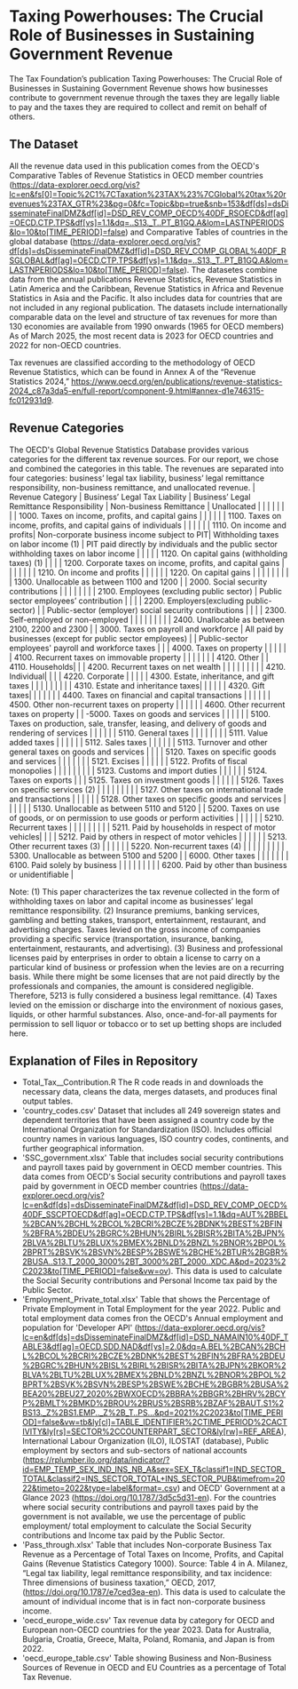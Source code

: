 # Taxing Powerhouses: The Crucial Role of Businesses in Sustaining Government Revenue

The Tax Foundation’s publication Taxing Powerhouses: The Crucial Role of Businesses in Sustaining Government Revenue shows how businesses contribute to government revenue through the taxes they are legally liable to pay and the taxes they are required to collect and remit on behalf of others.

## The Dataset
All the revenue data used in this publication comes from the OECD's Comparative Tables of Revenue Statistics in OECD member countries
 (https://data-explorer.oecd.org/vis?lc=en&fs[0]=Topic%2C1%7CTaxation%23TAX%23%7CGlobal%20tax%20revenues%23TAX_GTR%23&pg=0&fc=Topic&bp=true&snb=153&df[ds]=dsDisseminateFinalDMZ&df[id]=DSD_REV_COMP_OECD%40DF_RSOECD&df[ag]=OECD.CTP.TPS&df[vs]=1.1&dq=..S13._T..PT_B1GQ.A&lom=LASTNPERIODS&lo=10&to[TIME_PERIOD]=false) and
Comparative Tables of countries in the global database
(https://data-explorer.oecd.org/vis?df[ds]=dsDisseminateFinalDMZ&df[id]=DSD_REV_COMP_GLOBAL%40DF_RSGLOBAL&df[ag]=OECD.CTP.TPS&df[vs]=1.1&dq=..S13._T..PT_B1GQ.A&lom=LASTNPERIODS&lo=10&to[TIME_PERIOD]=false). The datasetes combine data from the annual publications Revenue Statistics, Revenue Statistics in Latin America and the Caribbean, Revenue Statistics in Africa and Revenue Statistics in Asia and the Pacific. It also includes data for countries that are not included in any regional publication. The datasets include internationally comparable data on the level and structure of tax revenues for more than 130 economies are available from 1990 onwards (1965 for OECD members) As of March 2025, the most recent data is 2023 for OECD countries and 2022 for non-OECD countries.

Tax revenues are classified according to the methodology of OECD Revenue Statistics, which can be found in Annex A of the “Revenue Statistics 2024,” https://www.oecd.org/en/publications/revenue-statistics-2024_c87a3da5-en/full-report/component-9.html#annex-d1e746315-fc012931d9.


## Revenue Categories

The OECD's Global Revenue Statistics Database provides various categories for the different tax revenue sources. For our report, we chose and combined the categories in this table. The revenues are separated into four categories: business’ legal tax liability, business’ legal remittance responsibility, non-business remittance, and unallocated revenue.
| Revenue Category | Business’ Legal Tax Liability | Business’ Legal Remittance Responsibility | Non-business Remittance | Unallocated |
|  |  |  |  |  |
| 1000. Taxes on income, profits, and capital gains |  | |  |  |
| 1100. Taxes on income, profits, and capital gains of individuals |  |  |  |  |
| 1110. On income and profits| Non-corporate business income subject to PIT| Withholding taxes on labor income (1) | PIT paid directly by individuals and the public sector withholding taxes on labor income |  |
|  |  | 1120. On capital gains (withholding taxes) (1) |  |  |
| 1200. Corporate taxes on income, profits, and capital gains |  |  |  |  |
|  | 1210. On income and profits |  |  |  |
|  | 1220. On capital gains |  |  |  |
|  |  |  |  | 1300. Unallocable as between 1100 and 1200 |
| 2000. Social security contributions |  |  |  |  |
|  |  | 2100. Employees (excluding public sector) | Public sector employees’ contribution |  |
|  | 2200. Employers(excluding public-sector) |  | Public-sector (employer) social security contributions |  |
|  | 2300. Self-employed or non-employed |  |  |  |
|  |  |  |  | 2400. Unallocable as between 2100, 2200 and 2300 |
| 3000. Taxes on payroll and workforce | All paid by businesses (except for public sector employees) |  | Public-sector employees' payroll and workforce taxes |  |
| 4000. Taxes on property |  |  |  |  |
| 4100. Recurrent taxes on immovable property |  |  |  |  |
|  | 4120. Other |  | 4110. Households|  |
| 4200. Recurrent taxes on net wealth |  |  | |  |
|  |  |  | 4210. Individual|  |
|  | 4220. Corporate |  | |  |
| 4300. Estate, inheritance, and gift taxes |  |  | |  |
|  |  |  | 4310. Estate and inheritance taxes|  |
|  |  |  | 4320. Gift taxes|  |
|  |  |  | | 4400. Taxes on financial and capital transactions |
|  |  |  | | 4500. Other non-recurrent taxes on property |
|  |  |  | | 4600. Other recurrent taxes on property |
| -5000. Taxes on goods and services |  |  | |  |
| 5100. Taxes on production, sale, transfer, leasing, and delivery of goods and rendering of services |  |  | |  |
| 5110. General taxes |  |  | |  |
|  |  | 5111. Value added taxes | |  |
|  |  | 5112. Sales taxes | |  |
|  |  | 5113. Turnover and other general taxes on goods and services | |  |
| 5120. Taxes on specific goods and services |  |  | |  |
|  | 5121. Excises |  | |  |
|  | 5122. Profits of fiscal monopolies |  | |  |
|  |  |  | | 5123. Customs and import duties |
|  |  |  | | 5124. Taxes on exports |
|  | 5125. Taxes on investment goods |  | |  |
|  | 5126. Taxes on specific services (2) |  | |  |
|  |  |  | | 5127. Other taxes on international trade and transactions |
|  |  |  | | 5128. Other taxes on specific goods and services |
|  |  |  | | 5130. Unallocable as between 5110 and 5120 |
| 5200. Taxes on use of goods, or on permission to use goods or perform activities |  |  | |  |
| 5210. Recurrent taxes |  |  | |  |
|  |  |  | 5211. Paid by households in respect of motor vehicles|  |
|  | 5212. Paid by others in respect of motor vehicles |  | |  |
|  | 5213. Other recurrent taxes (3) |  | |  |
|  | 5220. Non-recurrent taxes (4) |  | |  |
|  |  |  | | 5300. Unallocable as between 5100 and 5200 |
| 6000. Other taxes |  |  | |  |
|  | 6100. Paid solely by business |  | |  |
|  |  |  | | 6200. Paid by other than business or unidentifiable |

Note:
(1)	This paper characterizes the tax revenue collected in the form of withholding taxes on labor and capital income as businesses’ legal remittance responsibility.
(2)	Insurance premiums, banking services, gambling and betting stakes, transport, entertainment, restaurant, and advertising charges. Taxes levied on the gross income of companies providing a specific service (transportation, insurance, banking, entertainment, restaurants, and advertising).
(3)	Business and professional licenses paid by enterprises in order to obtain a license to carry on a particular kind of business or profession when the levies are on a recurring basis. While there might be some licenses that are not paid directly by the professionals and companies, the amount is considered negligible. Therefore, 5213 is fully considered a business legal remittance.
(4)	Taxes levied on the emission or discharge into the environment of noxious gases, liquids, or other harmful substances. Also, once-and-for-all payments for permission to sell liquor or tobacco or to set up betting shops are included here.


## Explanation of Files in Repository

- Total_Tax__Contribution.R The R code reads in and downloads the necessary data, cleans the data, merges datasets, and produces final output tables.
- 'country_codes.csv' Dataset that includes all 249 sovereign states and dependent territories that have been assigned a country code by the International Organization for Standardization (ISO). Includes official country names in various languages, ISO country codes, continents, and further geographical information.
- 'SSC_government.xlsx' Table that includes social security contributions and payroll taxes paid by government in OECD member countries. This data comes from OECD's Social security contributions and payroll taxes paid by government in OECD member countries (https://data-explorer.oecd.org/vis?lc=en&df[ds]=dsDisseminateFinalDMZ&df[id]=DSD_REV_COMP_OECD%40DF_SSCPTOECD&df[ag]=OECD.CTP.TPS&df[vs]=1.1&dq=AUT%2BBEL%2BCAN%2BCHL%2BCOL%2BCRI%2BCZE%2BDNK%2BEST%2BFIN%2BFRA%2BDEU%2BGRC%2BHUN%2BIRL%2BISR%2BITA%2BJPN%2BLVA%2BLTU%2BLUX%2BMEX%2BNLD%2BNZL%2BNOR%2BPOL%2BPRT%2BSVK%2BSVN%2BESP%2BSWE%2BCHE%2BTUR%2BGBR%2BUSA..S13.T_2000_3000%2BT_3000%2BT_2000..XDC.A&pd=2023%2C2023&to[TIME_PERIOD]=false&vw=ov). This data is used to calculate the Social Security contributions and Personal Income tax paid by the Public Sector.
- 'Employment_Private_total.xlsx' Table that shows the Percentage of Private Employment in Total Employment for the year 2022. Public and total employment data comes fron the OECD's Annual employment and population for 'Developer API' (https://data-explorer.oecd.org/vis?lc=en&df[ds]=dsDisseminateFinalDMZ&df[id]=DSD_NAMAIN10%40DF_TABLE3&df[ag]=OECD.SDD.NAD&df[vs]=2.0&dq=A.BEL%2BCAN%2BCHL%2BCOL%2BCRI%2BCZE%2BDNK%2BEST%2BFIN%2BFRA%2BDEU%2BGRC%2BHUN%2BISL%2BIRL%2BISR%2BITA%2BJPN%2BKOR%2BLVA%2BLTU%2BLUX%2BMEX%2BNLD%2BNZL%2BNOR%2BPOL%2BPRT%2BSVK%2BSVN%2BESP%2BSWE%2BCHE%2BGBR%2BUSA%2BEA20%2BEU27_2020%2BWXOECD%2BBRA%2BBGR%2BHRV%2BCYP%2BMLT%2BMKD%2BROU%2BRUS%2BSRB%2BZAF%2BAUT.S1%2BS13._Z%2BS1.EMP.._Z%2B_T..PS...&pd=2021%2C2023&to[TIME_PERIOD]=false&vw=tb&ly[cl]=TABLE_IDENTIFIER%2CTIME_PERIOD%2CACTIVITY&ly[rs]=SECTOR%2CCOUNTERPART_SECTOR&ly[rw]=REF_AREA), International Labour Organization (ILO), ILOSTAT (database), Public employment by sectors and sub-sectors of national accounts (https://rplumber.ilo.org/data/indicator/?id=EMP_TEMP_SEX_IND_INS_NB_A&sex=SEX_T&classif1=IND_SECTOR_TOTAL&classif2=INS_SECTOR_TOTAL+INS_SECTOR_PUB&timefrom=2022&timeto=2022&type=label&format=.csv) and OECD' Government at a Glance 2023 (https://doi.org/10.1787/3d5c5d31-en). For the countries where social security contributions and payroll taxes paid by the government is not available, we use the percentage of public employment/ total employment to calculate the Social Security contributions and Income tax paid by the Public Sector.
- 'Pass_through.xlsx' Table that includes Non-corporate Business Tax Revenue as a Percentage of Total Taxes on Income, Profits, and Capital Gains (Revenue Statistics Category 1000). Source: Table 4 in A. Milanez, “Legal tax liability, legal remittance responsibility, and tax incidence: Three dimensions of business taxation,”  OECD, 2017, (https://doi.org/10.1787/e7ced3ea-en). This data is used to calculate the amount of individual income that is in fact non-corporate business income. 
- 'oecd_europe_wide.csv'  Tax revenue data by category for OECD and European non-OECD countries for the year 2023. Data for Australia, Bulgaria, Croatia, Greece, Malta, Poland, Romania, and Japan is from 2022.
- 'oecd_europe_table.csv' Table showing Business and Non-Business Sources of Revenue in OECD and EU Countries as a percentage of Total Tax Revenue.